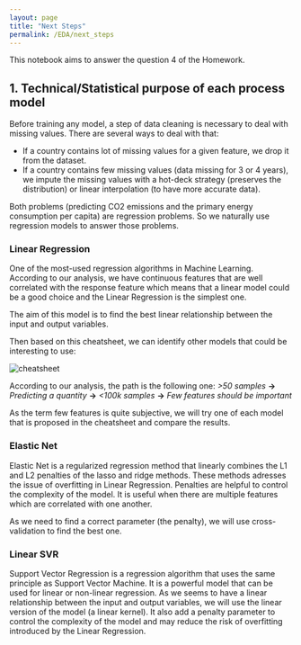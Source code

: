 ```yaml
---
layout: page
title: "Next Steps"
permalink: /EDA/next_steps
---
```


This notebook aims to answer the question 4 of the Homework.

## 1. Technical/Statistical purpose of each process model

Before training any model, a step of data cleaning is necessary to deal with missing values. There are several ways to deal with that:

- If a country contains lot of missing values for a given feature, we drop it from the dataset.
- If a country contains few missing values (data missing for 3 or 4 years), we impute the missing values with a hot-deck strategy (preserves the distribution) or linear interpolation (to have more accurate data).

Both problems (predicting CO2 emissions and the primary energy consumption per capita) are regression problems. So we naturally use regression models to answer those problems.

### Linear Regression

One of the most-used regression algorithms in Machine Learning. According to our analysis, we have continuous features that are well correlated with the response feature which means that a linear model could be a good choice and the Linear Regression is the simplest one.

The aim of this model is to find the best linear relationship between the input and output variables.

Then based on this cheatsheet, we can identify other models that could be interesting to use:

![cheatsheet](https://scikit-learn.org/stable/_static/ml_map.png)

According to our analysis, the path is the following one: _>50 samples_ **->** _Predicting a quantity_ **->** _<100k samples_ **->** _Few features should be important_

As the term few features is quite subjective, we will try one of each model that is proposed in the cheatsheet and compare the results.

### Elastic Net

Elastic Net is a regularized regression method that linearly combines the L1 and L2 penalties of the lasso and ridge methods. These methods adresses the issue of overfitting in Linear Regression. Penalties are helpful to control the complexity of the model. It is useful when there are multiple features which are correlated with one another.

As we need to find a correct parameter (the penalty), we will use cross-validation to find the best one.

### Linear SVR

Support Vector Regression is a regression algorithm that uses the same principle as Support Vector Machine. It is a powerful model that can be used for linear or non-linear regression. As we seems to have a linear relationship between the input and output variables, we will use the linear version of the model (a linear kernel). It also add a penalty parameter to control the complexity of the model and may reduce the risk of overfitting introduced by the Linear Regression.
